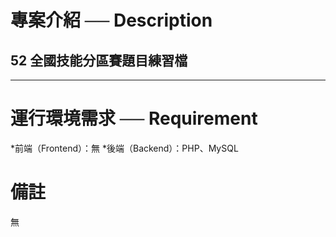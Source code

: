 # 專案介紹 ── Description

## 52 全國技能分區賽題目練習檔

<hr>

# 運行環境需求 ── Requirement

*前端（Frontend）：無
*後端（Backend）：PHP、MySQL

# 備註

無